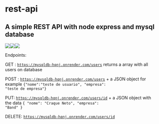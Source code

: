 # rest-api
## A simple REST API with node express and mysql database

<img src="https://img.shields.io/badge/Node.js-339933?style=for-the-badge&logo=nodedotjs&logoColor=white"><img src="https://img.shields.io/badge/Express.js-000000?style=for-the-badge&logo=express&logoColor=white"><img src="https://img.shields.io/badge/MySQL-005C84?style=for-the-badge&logo=mysql&logoColor=white">


Endpoints:

GET : <code>https://mysqldb-hqnj.onrender.com/users</code> returns a array with all users on database

POST : <code>https://mysqldb-hqnj.onrender.com/users</code> + a JSON object for example <code>{"nome":"teste de usuario", "empresa": "teste de empresa"}</code>

PUT: <code>https://mysqldb-hqnj.onrender.com/users/id</code> + a JSON object with the data <code>{
	"nome": "Craque Neto",
	"empresa": "Band"
}</code>


DELETE: <code>https://mysqldb-hqnj.onrender.com/users/id</code>
